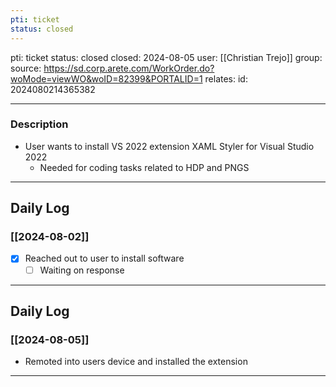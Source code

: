```yaml
---
pti: ticket
status: closed
---
```

pti: ticket
status: closed
closed: 2024-08-05
user: [[Christian Trejo]]
group: 
source: https://sd.corp.arete.com/WorkOrder.do?woMode=viewWO&woID=82399&PORTALID=1
relates: 
id: 2024080214365382

---
### Description
- User wants to install VS 2022 extension XAML Styler for Visual Studio 2022
	- Needed for coding tasks related to HDP and PNGS

---
## Daily Log
### [[2024-08-02]]
- [x] Reached out to user to install software
    - [ ] Waiting on response 
	    
---
## Daily Log
### [[2024-08-05]]
- Remoted into users device and installed the extension
---


